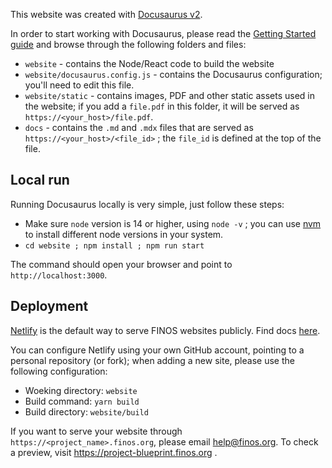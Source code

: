 This website was created with [Docusaurus v2](https://v2.docusaurus.io/).

In order to start working with Docusaurus, please read the
[Getting Started guide](https://docusaurus.io/docs/configuration) and browse
through the following folders and files:

- `website` - contains the Node/React code to build the website
- `website/docusaurus.config.js` - contains the Docusaurus configuration; you'll
  need to edit this file.
- `website/static` - contains images, PDF and other static assets used in the
  website; if you add a `file.pdf` in this folder, it will be served as
  `https://<your_host>/file.pdf`.
- `docs` - contains the `.md` and `.mdx` files that are served as
  `https://<your_host>/<file_id>` ; the `file_id` is defined at the top of the
  file.

## Local run

Running Docusaurus locally is very simple, just follow these steps:

- Make sure `node` version is 14 or higher, using `node -v` ; you can use
  [nvm](https://github.com/nvm-sh/nvm) to install different node versions in
  your system.
- `cd website ; npm install ; npm run start`

The command should open your browser and point to `http://localhost:3000`.

## Deployment

[Netlify](https://www.netlify.com/) is the default way to serve FINOS websites
publicly. Find docs
[here](https://docs.netlify.com/configure-builds/get-started/).

You can configure Netlify using your own GitHub account, pointing to a personal
repository (or fork); when adding a new site, please use the following
configuration:

- Woeking directory: `website`
- Build command: `yarn build`
- Build directory: `website/build`

If you want to serve your website through `https://<project_name>.finos.org`,
please email [help@finos.org](mailto:help@finos.org). To check a preview, visit
https://project-blueprint.finos.org .
